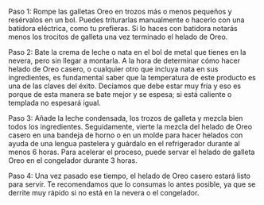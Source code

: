 Paso 1: Rompe las galletas Oreo en trozos más o menos pequeños y resérvalos en un bol. Puedes triturarlas manualmente o hacerlo con una batidora eléctrica, como tu prefieras. Si lo haces con batidora notarás menos los trocitos de galleta una vez terminado el helado de Oreo.

Paso 2: Bate la crema de leche o nata en el bol de metal que tienes en la nevera, pero sin llegar a montarla. A la hora de determinar cómo hacer helado de Oreo casero, o cualquier otro que incluya nata en sus ingredientes, es fundamental saber que la temperatura de este producto es una de las claves del éxito. Decíamos que debe estar muy fría y eso es porque de esta manera se bate mejor y se espesa; si está caliente o templada no espesará igual.

Paso 3: Añade la leche condensada, los trozos de galleta y mezcla bien todos los ingredientes. Seguidamente, vierte la mezcla del helado de Oreo casero en una bandeja de horno o en un molde para hacer helados con ayuda de una lengua pastelera y guárdalo en el refrigerador durante al menos 6 horas. Para acelerar el proceso, puede servar el helado de galleta Oreo en el congelador durante 3 horas.

Paso 4: Una vez pasado ese tiempo, el helado de Oreo casero estará listo para servir. Te recomendamos que lo consumas lo antes posible, ya que se derrite muy rápido si no está en la nevera o el congelador.